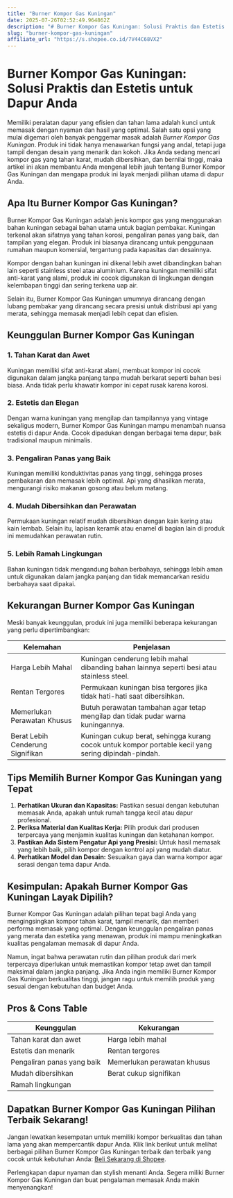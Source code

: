 ```yaml
---
title: "Burner Kompor Gas Kuningan"
date: 2025-07-26T02:52:49.964862Z
description: "# Burner Kompor Gas Kuningan: Solusi Praktis dan Estetis untuk Dapur Anda..."
slug: "burner-kompor-gas-kuningan"
affiliate_url: "https://s.shopee.co.id/7V44C68VX2"
---
```

# Burner Kompor Gas Kuningan: Solusi Praktis dan Estetis untuk Dapur Anda

Memiliki peralatan dapur yang efisien dan tahan lama adalah kunci untuk memasak dengan nyaman dan hasil yang optimal. Salah satu opsi yang mulai digemari oleh banyak penggemar masak adalah *Burner Kompor Gas Kuningan*. Produk ini tidak hanya menawarkan fungsi yang andal, tetapi juga tampil dengan desain yang menarik dan kokoh. Jika Anda sedang mencari kompor gas yang tahan karat, mudah dibersihkan, dan bernilai tinggi, maka artikel ini akan membantu Anda mengenal lebih jauh tentang Burner Kompor Gas Kuningan dan mengapa produk ini layak menjadi pilihan utama di dapur Anda.

## Apa Itu Burner Kompor Gas Kuningan?

Burner Kompor Gas Kuningan adalah jenis kompor gas yang menggunakan bahan kuningan sebagai bahan utama untuk bagian pembakar. Kuningan terkenal akan sifatnya yang tahan korosi, pengaliran panas yang baik, dan tampilan yang elegan. Produk ini biasanya dirancang untuk penggunaan rumahan maupun komersial, tergantung pada kapasitas dan desainnya.

Kompor dengan bahan kuningan ini dikenal lebih awet dibandingkan bahan lain seperti stainless steel atau aluminium. Karena kuningan memiliki sifat anti-karat yang alami, produk ini cocok digunakan di lingkungan dengan kelembapan tinggi dan sering terkena uap air.

Selain itu, Burner Kompor Gas Kuningan umumnya dirancang dengan lubang pembakar yang dirancang secara presisi untuk distribusi api yang merata, sehingga memasak menjadi lebih cepat dan efisien.

## Keunggulan Burner Kompor Gas Kuningan

### 1. Tahan Karat dan Awet
Kuningan memiliki sifat anti-karat alami, membuat kompor ini cocok digunakan dalam jangka panjang tanpa mudah berkarat seperti bahan besi biasa. Anda tidak perlu khawatir kompor ini cepat rusak karena korosi.

### 2. Estetis dan Elegan
Dengan warna kuningan yang mengilap dan tampilannya yang vintage sekaligus modern, Burner Kompor Gas Kuningan mampu menambah nuansa estetis di dapur Anda. Cocok dipadukan dengan berbagai tema dapur, baik tradisional maupun minimalis.

### 3. Pengaliran Panas yang Baik
Kuningan memiliki konduktivitas panas yang tinggi, sehingga proses pembakaran dan memasak lebih optimal. Api yang dihasilkan merata, mengurangi risiko makanan gosong atau belum matang.

### 4. Mudah Dibersihkan dan Perawatan
Permukaan kuningan relatif mudah dibersihkan dengan kain kering atau kain lembab. Selain itu, lapisan keramik atau enamel di bagian lain di produk ini memudahkan perawatan rutin.

### 5. Lebih Ramah Lingkungan
Bahan kuningan tidak mengandung bahan berbahaya, sehingga lebih aman untuk digunakan dalam jangka panjang dan tidak memancarkan residu berbahaya saat dipakai.

## Kekurangan Burner Kompor Gas Kuningan

Meski banyak keunggulan, produk ini juga memiliki beberapa kekurangan yang perlu dipertimbangkan:

| **Kelemahan**                          | **Penjelasan**                                    |
|----------------------------------------|----------------------------------------------------|
| Harga Lebih Mahal                     | Kuningan cenderung lebih mahal dibanding bahan lainnya seperti besi atau stainless steel. |
| Rentan Tergores                        | Permukaan kuningan bisa tergores jika tidak hati-hati saat dibersihkan. |
| Memerlukan Perawatan Khusus           | Butuh perawatan tambahan agar tetap mengilap dan tidak pudar warna kuningannya. |
| Berat Lebih Cenderung Signifikan     | Kuningan cukup berat, sehingga kurang cocok untuk kompor portable kecil yang sering dipindah-pindah. |

## Tips Memilih Burner Kompor Gas Kuningan yang Tepat

1. **Perhatikan Ukuran dan Kapasitas:** Pastikan sesuai dengan kebutuhan memasak Anda, apakah untuk rumah tangga kecil atau dapur profesional.
2. **Periksa Material dan Kualitas Kerja:** Pilih produk dari produsen terpercaya yang menjamin kualitas kuningan dan ketahanan kompor.
3. **Pastikan Ada Sistem Pengatur Api yang Presisi:** Untuk hasil memasak yang lebih baik, pilih kompor dengan kontrol api yang mudah diatur.
4. **Perhatikan Model dan Desain:** Sesuaikan gaya dan warna kompor agar serasi dengan tema dapur Anda.

## Kesimpulan: Apakah Burner Kompor Gas Kuningan Layak Dipilih?

Burner Kompor Gas Kuningan adalah pilihan tepat bagi Anda yang mengingsingkan kompor tahan karat, tampil menarik, dan memberi performa memasak yang optimal. Dengan keunggulan pengaliran panas yang merata dan estetika yang menawan, produk ini mampu meningkatkan kualitas pengalaman memasak di dapur Anda.

Namun, ingat bahwa perawatan rutin dan pilihan produk dari merk terpercaya diperlukan untuk memastikan kompor tetap awet dan tampil maksimal dalam jangka panjang. Jika Anda ingin memiliki Burner Kompor Gas Kuningan berkualitas tinggi, jangan ragu untuk memilih produk yang sesuai dengan kebutuhan dan budget Anda.

## Pros & Cons Table

| **Keunggulan**                         | **Kekurangan**                                    |
|----------------------------------------|---------------------------------------------------|
| Tahan karat dan awet                 | Harga lebih mahal                              |
| Estetis dan menarik                  | Rentan tergores                                |
| Pengaliran panas yang baik           | Memerlukan perawatan khusus                   |
| Mudah dibersihkan                     | Berat cukup signifikan                        |
| Ramah lingkungan                     |                                                  |

## Dapatkan Burner Kompor Gas Kuningan Pilihan Terbaik Sekarang!

Jangan lewatkan kesempatan untuk memiliki kompor berkualitas dan tahan lama yang akan mempercantik dapur Anda. Klik link berikut untuk melihat berbagai pilihan Burner Kompor Gas Kuningan terbaik dan terbaik yang cocok untuk kebutuhan Anda: [Beli Sekarang di Shopee](https://s.shopee.co.id/7V44C68VX2).

Perlengkapan dapur nyaman dan stylish menanti Anda. Segera miliki Burner Kompor Gas Kuningan dan buat pengalaman memasak Anda makin menyenangkan!